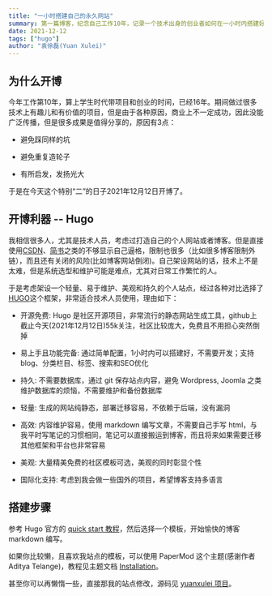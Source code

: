 ```yaml
---
title: "一小时搭建自己的永久网站"
summary: 第一篇博客，纪念自己工作10年，记录一个技术出身的创业者如何在一小时内搭建好自己的永久博客网站
date: 2021-12-12
tags: ["hugo"]
author: "袁徐磊(Yuan Xulei)"
---
```


## 为什么开博

今年工作第10年，算上学生时代带项目和创业的时间，已经16年。期间做过很多技术上有趣儿和有价值的项目，但是由于各种原因，商业上不一定成功，因此没能广泛传播，但是很多成果是值得分享的，原因有3点：

- 避免踩同样的坑

- 避免重复造轮子

- 有所启发，发扬光大

于是在今天这个特别“二”的日子2021年12月12日开博了。

## 开博利器 -- Hugo

我相信很多人，尤其是技术人员，考虑过打造自己的个人网站或者博客。但是直接使用[CSDN](https://blog.csdn.net/benyuan2008)、[简书](https://www.jianshu.com/)之类的不够显示自己逼格，限制也很多（比如很多博客限制外链），而且还有关闭的风险(比如博客网站倒闭)。自己架设网站的话，技术上不是太难，但是系统选型和维护可能是难点，尤其对日常工作繁忙的人。

于是考虑架设一个轻量、易于维护、美观和持久的个人站点，经过各种对比选择了[HUGO](https://gohugo.io/)这个框架，非常适合技术人员使用，理由如下：

- 开源免费: Hugo 是社区开源项目，非常流行的静态网站生成工具，github上截止今天(2021年12月12日)55k关注，社区比较庞大，免费且不用担心突然倒掉

- 易上手且功能完备: 通过简单配置，1小时内可以搭建好，不需要开发；支持blog、分类栏目、标签、搜索和SEO优化

- 持久: 不需要数据库，通过 git 保存站点内容，避免 Wordpress, Joomla 之类维护数据库的烦恼，不需要维护和备份数据库

- 轻量: 生成的网站纯静态，部署迁移容易，不依赖于后端，没有漏洞

- 高效: 内容维护容易，使用 markdown 编写文章，不需要自己手写 html，与我平时写笔记的习惯相同，笔记可以直接搬运到博客，而且将来如果需要迁移其他框架和平台也非常容易

- 美观: 大量精美免费的社区模板可选，美观的同时彰显个性

- 国际化支持: 考虑到我会做一些国外的项目，希望博客支持多语言

## 搭建步骤

参考 Hugo 官方的 [quick start 教程](https://gohugo.io/getting-started/quick-start/)，然后选择一个模板，开始愉快的博客 markdown 编写。

如果你比较懒，且喜欢我站点的模板，可以使用 PaperMod 这个主题(感谢作者Aditya Telange)，教程见主题文档 [Installation](https://adityatelange.github.io/hugo-PaperMod/posts/papermod/papermod-installation/)。

甚至你可以再懒惰一些，直接那我的站点修改，源码见 [yuanxulei 项目](https://github.com/yxl/yuanxulei)。